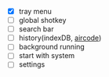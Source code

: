 - [X] tray menu
- [ ] global shotkey
- [ ] search bar
- [ ] history(indexDB, [aircode](https://aircode.io/dashboard))
- [ ] background running
- [ ] start with system
- [ ] settings

